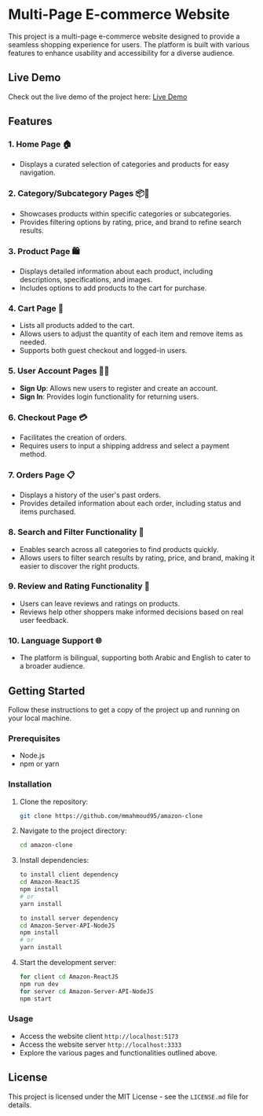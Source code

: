 # Multi-Page E-commerce Website

This project is a multi-page e-commerce website designed to provide a seamless shopping experience for users. The platform is built with various features to enhance usability and accessibility for a diverse audience.

## Live Demo

Check out the live demo of the project here:
[Live Demo](https://amazonnew.netlify.app/)

## Features

### 1. Home Page 🏠

-   Displays a curated selection of categories and products for easy navigation.

### 2. Category/Subcategory Pages 📦📁

-   Showcases products within specific categories or subcategories.
-   Provides filtering options by rating, price, and brand to refine search results.

### 3. Product Page 🛍️

-   Displays detailed information about each product, including descriptions, specifications, and images.
-   Includes options to add products to the cart for purchase.

### 4. Cart Page 🛒

-   Lists all products added to the cart.
-   Allows users to adjust the quantity of each item and remove items as needed.
-   Supports both guest checkout and logged-in users.

### 5. User Account Pages 📝🔐

-   **Sign Up**: Allows new users to register and create an account.
-   **Sign In**: Provides login functionality for returning users.

### 6. Checkout Page 💳

-   Facilitates the creation of orders.
-   Requires users to input a shipping address and select a payment method.

### 7. Orders Page 📋

-   Displays a history of the user's past orders.
-   Provides detailed information about each order, including status and items purchased.

### 8. Search and Filter Functionality 🧐

-   Enables search across all categories to find products quickly.
-   Allows users to filter search results by rating, price, and brand, making it easier to discover the right products.

### 9. Review and Rating Functionality 🌟

-   Users can leave reviews and ratings on products.
-   Reviews help other shoppers make informed decisions based on real user feedback.

### 10. Language Support 🌐

-   The platform is bilingual, supporting both Arabic and English to cater to a broader audience.

## Getting Started

Follow these instructions to get a copy of the project up and running on your local machine.

### Prerequisites

-   Node.js
-   npm or yarn

### Installation

1. Clone the repository:
    ```bash
    git clone https://github.com/mmahmoud95/amazon-clone
    ```
2. Navigate to the project directory:
    ```bash
    cd amazon-clone
    ```
3. Install dependencies:
    ```bash
    to install client dependency
    cd Amazon-ReactJS
    npm install
    # or
    yarn install

    to install server dependency
    cd Amazon-Server-API-NodeJS
    npm install
    # or
    yarn install
    ```
4. Start the development server:
    ```bash
    for client cd Amazon-ReactJS
    npm run dev
    for server cd Amazon-Server-API-NodeJS
    npm start
    ```
### Usage

-   Access the website client `http://localhost:5173`
-   Access the website server `http://localhost:3333`
-   Explore the various pages and functionalities outlined above.

## License

This project is licensed under the MIT License - see the `LICENSE.md` file for details.
